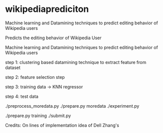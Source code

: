 wikipediaprediciton
===================

Machine learning and Datamining techniques to predict editing behavior of Wikipedia users


Predicts the editing behavior of Wikipedia User



Machine learning and Datamining techniques to predict editing behavior of Wikipedia users

step 1: clustering based datamining technique to extract feature from dataset

step 2: feature selection step 

step 3: training data -> KNN regressor 

step 4: test data

 ./preprocess_moredata.py
 ./prepare.py moredata
 ./experiment.py

 ./prepare.py training
 ./submit.py

Credits: On lines of implementation idea of Dell Zhang's
